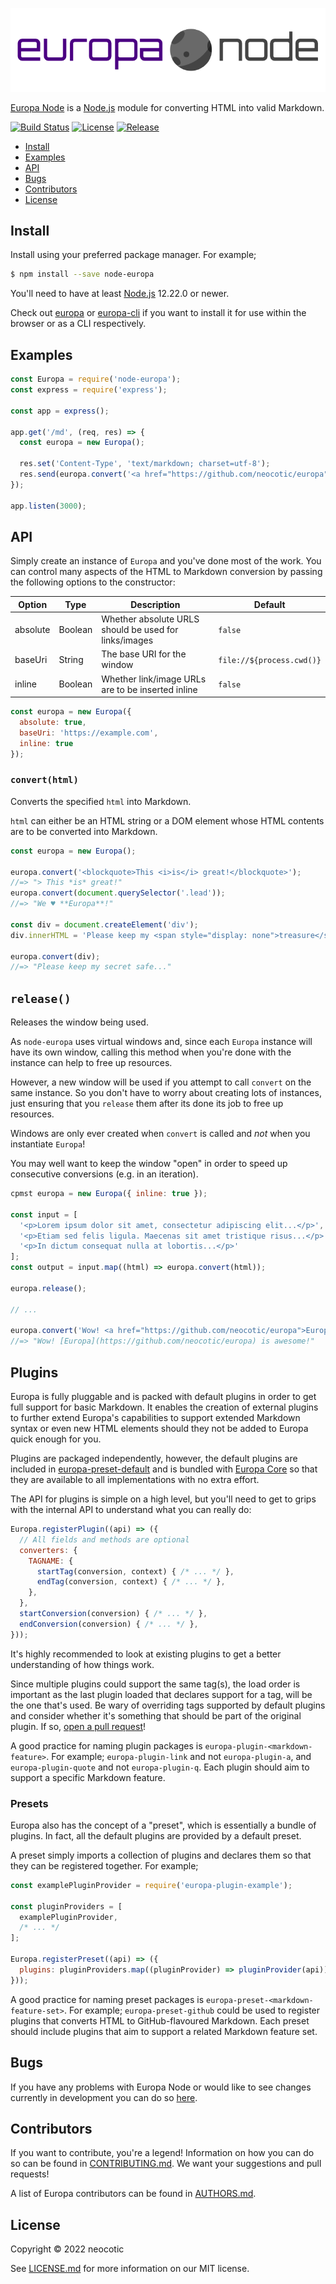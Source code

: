 ![Europa Node](https://raw.githubusercontent.com/neocotic/europa-branding/main/assets/banner/node-europa/node-europa-banner-754x200.png)

[Europa Node](https://github.com/neocotic/europa/tree/main/packages/node-europa) is a [Node.js](https://nodejs.org)
module for converting HTML into valid Markdown.

[![Build Status](https://img.shields.io/github/workflow/status/neocotic/europa/CI/main?style=flat-square)](https://github.com/neocotic/europa/actions/workflows/ci.yml)
[![License](https://img.shields.io/npm/l/node-europa.svg?style=flat-square)](https://github.com/neocotic/europa/raw/main/packages/node-europa/LICENSE.md)
[![Release](https://img.shields.io/npm/v/node-europa.svg?style=flat-square)](https://npmjs.com/package/node-europa)

* [Install](#install)
* [Examples](#examples)
* [API](#api)
* [Bugs](#bugs)
* [Contributors](#contributors)
* [License](#license)

## Install

Install using your preferred package manager. For example;

``` bash
$ npm install --save node-europa
```

You'll need to have at least [Node.js](https://nodejs.org) 12.22.0 or newer.

Check out [europa](https://github.com/neocotic/europa/tree/main/packages/europa) or
[europa-cli](https://github.com/neocotic/europa/tree/main/packages/europa-cli) if you want to install it for use within
the browser or as a CLI respectively.

## Examples

``` javascript
const Europa = require('node-europa');
const express = require('express');

const app = express();

app.get('/md', (req, res) => {
  const europa = new Europa();

  res.set('Content-Type', 'text/markdown; charset=utf-8');
  res.send(europa.convert('<a href="https://github.com/neocotic/europa">Europa</a>'));
});

app.listen(3000);
```

## API

Simply create an instance of `Europa` and you've done most of the work. You can control many aspects of the HTML to
Markdown conversion by passing the following options to the constructor:

| Option   | Type    | Description                                           | Default                   |
|----------|---------|-------------------------------------------------------|---------------------------|
| absolute | Boolean | Whether absolute URLS should be used for links/images | `false`                   |
| baseUri  | String  | The base URI for the window                           | `file://${process.cwd()}` |
| inline   | Boolean | Whether link/image URLs are to be inserted inline     | `false`                   |

``` javascript
const europa = new Europa({
  absolute: true,
  baseUri: 'https://example.com',
  inline: true
});
```

### `convert(html)`

Converts the specified `html` into Markdown.

`html` can either be an HTML string or a DOM element whose HTML contents are to be converted into Markdown.

``` javascript
const europa = new Europa();

europa.convert('<blockquote>This <i>is</i> great!</blockquote>');
//=> "> This *is* great!"
europa.convert(document.querySelector('.lead'));
//=> "We ♥ **Europa**!"

const div = document.createElement('div');
div.innerHTML = 'Please keep my <span style="display: none">treasure</span> secret safe...';

europa.convert(div);
//=> "Please keep my secret safe..."
```

## `release()`

Releases the window being used.

As `node-europa` uses virtual windows and, since each `Europa` instance will have its own window, calling this method
when you're done with the instance can help to free up resources.

However, a new window will be used if you attempt to call `convert` on the same instance. So you don't have to worry
about creating lots of instances, just ensuring that you `release` them after its done its job to free up resources.

Windows are only ever created when `convert` is called and *not* when you instantiate `Europa`!

You may well want to keep the window "open" in order to speed up consecutive conversions (e.g. in an iteration).

``` javascript
cpmst europa = new Europa({ inline: true });

const input = [
  '<p>Lorem ipsum dolor sit amet, consectetur adipiscing elit...</p>',
  '<p>Etiam sed felis ligula. Maecenas sit amet tristique risus...</p>',
  '<p>In dictum consequat nulla at lobortis...</p>'
];
const output = input.map((html) => europa.convert(html));

europa.release();

// ...

europa.convert('Wow! <a href="https://github.com/neocotic/europa">Europa</a> is awesome!');
//=> "Wow! [Europa](https://github.com/neocotic/europa) is awesome!"
```

## Plugins

Europa is fully pluggable and is packed with default plugins in order to get full support for basic Markdown. It
enables the creation of external plugins to further extend Europa's capabilities to support extended Markdown syntax or
even new HTML elements should they not be added to Europa quick enough for you.

Plugins are packaged independently, however, the default plugins are included in
[europa-preset-default](https://github.com/neocotic/europa/tree/main/packages/europa-preset-default) and is bundled with
[Europa Core](https://github.com/neocotic/europa/tree/main/packages/europa-core) so that they are available to all
implementations with no extra effort.

The API for plugins is simple on a high level, but you'll need to get to grips with the internal API to understand what
you can really do:

``` javascript
Europa.registerPlugin((api) => ({
  // All fields and methods are optional
  converters: {
    TAGNAME: {
      startTag(conversion, context) { /* ... */ },
      endTag(conversion, context) { /* ... */ },
    },
  },
  startConversion(conversion) { /* ... */ },
  endConversion(conversion) { /* ... */ },
}));
```

It's highly recommended to look at existing plugins to get a better understanding of how things work.

Since multiple plugins could support the same tag(s), the load order is important as the last plugin loaded that
declares support for a tag, will be the one that's used. Be wary of overriding tags supported by default plugins and
consider whether it's something that should be part of the original plugin. If so, [open a pull request](#contributors)!

A good practice for naming plugin packages is `europa-plugin-<markdown-feature>`. For example; `europa-plugin-link` and
not `europa-plugin-a`, and `europa-plugin-quote` and not `europa-plugin-q`. Each plugin should aim to support a specific
Markdown feature.

### Presets

Europa also has the concept of a "preset", which is essentially a bundle of plugins. In fact, all the default plugins
are provided by a default preset.

A preset simply imports a collection of plugins and declares them so that they can be registered together. For example;

``` javascript
const examplePluginProvider = require('europa-plugin-example');

const pluginProviders = [
  examplePluginProvider,
  /* ... */
];

Europa.registerPreset((api) => ({
  plugins: pluginProviders.map((pluginProvider) => pluginProvider(api)),
}));
```

A good practice for naming preset packages is `europa-preset-<markdown-feature-set>`. For example;
`europa-preset-github` could be used to register plugins that converts HTML to GitHub-flavoured Markdown. Each preset
should include plugins that aim to support a related Markdown feature set.

## Bugs

If you have any problems with Europa Node or would like to see changes currently in development you can do so
[here](https://github.com/neocotic/europa/issues).

## Contributors

If you want to contribute, you're a legend! Information on how you can do so can be found in
[CONTRIBUTING.md](https://github.com/neocotic/europa/blob/main/CONTRIBUTING.md). We want your suggestions and pull
requests!

A list of Europa contributors can be found in [AUTHORS.md](https://github.com/neocotic/europa/blob/main/AUTHORS.md).

## License

Copyright © 2022 neocotic

See [LICENSE.md](https://github.com/neocotic/europa/raw/main/packages/node-europa/LICENSE.md) for more information on
our MIT license.
